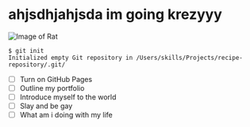 # ahjsdhjahjsda im going krezyyy #

![Image of Rat](https://scontent.fmnl3-1.fna.fbcdn.net/v/t39.30808-6/369848752_6934908106544100_3587672417867832188_n.jpg?_nc_cat=108&ccb=1-7&_nc_sid=a2f6c7&_nc_eui2=AeHfch9TLH3Gw6wSq00vz-8CvwzfdOzsCqK_DN907OwKovvawwlMxejpiWqCUsnkgf6Q6hFhV3ok5NHb58snbm_l&_nc_ohc=-zSaeuppQXkAX9WHuvE&_nc_zt=23&_nc_ht=scontent.fmnl3-1.fna&cb_e2o_trans=t&oh=00_AfBjP5BVawHyxzuurG64dOz_jbGXlBX4nv-v83qOHV8rDw&oe=651363DA)

```
$ git init
Initialized empty Git repository in /Users/skills/Projects/recipe-repository/.git/
```


- [ ] Turn on GitHub Pages
- [ ] Outline my portfolio
- [ ] Introduce myself to the world
- [ ] Slay and be gay
- [ ] What am i doing with my life
